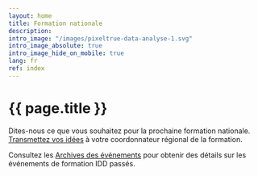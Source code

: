 ```yaml
---
layout: home
title: Formation nationale
description:
intro_image: "/images/pixeltrue-data-analyse-1.svg"
intro_image_absolute: true
intro_image_hide_on_mobile: true
lang: fr
ref: index
---
```


# {{ page.title }}

<!--

### À inscrire à votre calendrier !  

La prochaine session de formation nationale virtuelle IDD aura lieu pendant la semaine du **5 au 7 mai 2025**. [Nous avons un programme passionnant cette année !]({% link fr/program.md %})

-->

Dites-nous ce que vous souhaitez pour la prochaine formation nationale. [Transmettez vos idées](/fr/contact) à votre coordonnateur régional de la formation.

Consultez les [Archives des événements](/fr/archive) pour obtenir des détails sur les événements de formation IDD passés.

<!--

Bienvenue à la formation nationale de l’IDD 2023. [Nous avons un programme passionnant cette année !]({% link fr/program.md %})



Une traduction simultanée sera disponible pour chaque session. Veuillez vous inscrire en utilisant le lien ci-dessous.

Les webinaires seront hébergés par Zoom. Vous pouvez y participer en utilisant votre navigateur, mais d'autres fonctionnalités sont disponibles si vous [téléchargez l'application gratuite](https://zoom.us/download).

--->
